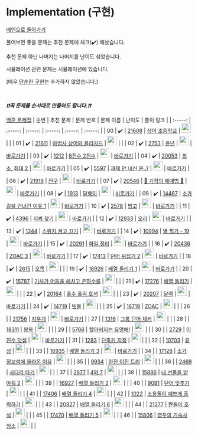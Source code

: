 # Implementation (구현)

[메인으로 돌아가기](https://github.com/tony9402/baekjoon)

풀어보면 좋을 문제는 추천 문제에 체크(:heavy_check_mark:) 해놨습니다.

추천 문제 아닌 나머지는 나머지를 난이도 섞었습니다.

시뮬레이션 관련 문제는 시뮬레이션에 있습니다.

(매우 [단순한 구현](https://www.acmicpc.net/problem/1000)는 추가하지 않았습니다.)

<br>

***❗️❗️꼭 문제를 순서대로 안풀어도 됩니다.❗️❗️***

[백준 문제집](https://www.acmicpc.net/workbook/view/6783)
|          순번          |        추천 문제         |        문제 번호         |        문제 이름         |         난이도          |        풀이 링크         |
| :-----: | :-----: | :-----: | :-----: | :-----: | :-----: |
| 00 |  :heavy_check_mark:  | <a href="https://www.acmicpc.net/problem/21608" target="_blank">21608</a> | <a href="https://www.acmicpc.net/problem/21608" target="_blank">상어 초등학교</a> | <img height="25px" width="25px" src="https://static.solved.ac/tier_small/10.svg"/> |                      |
| 01 |  :heavy_check_mark:  | <a href="https://www.acmicpc.net/problem/21611" target="_blank">21611</a> | <a href="https://www.acmicpc.net/problem/21611" target="_blank">마법사 상어와 블리자드</a> | <img height="25px" width="25px" src="https://static.solved.ac/tier_small/14.svg"/> |                      |
| 02 |  :heavy_check_mark:  | <a href="https://www.acmicpc.net/problem/2753" target="_blank">2753</a> | <a href="https://www.acmicpc.net/problem/2753" target="_blank">윤년</a> | <img height="25px" width="25px" src="https://static.solved.ac/tier_small/2.svg"/> | <a href="./../solution/implementation/2753">바로가기</a> |
| 03 |  :heavy_check_mark:  | <a href="https://www.acmicpc.net/problem/1212" target="_blank">1212</a> | <a href="https://www.acmicpc.net/problem/1212" target="_blank">8진수 2진수</a> | <img height="25px" width="25px" src="https://static.solved.ac/tier_small/3.svg"/> | <a href="./../solution/implementation/1212">바로가기</a> |
| 04 |  :heavy_check_mark:  | <a href="https://www.acmicpc.net/problem/20053" target="_blank">20053</a> | <a href="https://www.acmicpc.net/problem/20053" target="_blank">최소, 최대 2</a> | <img height="25px" width="25px" src="https://static.solved.ac/tier_small/3.svg"/> | <a href="./../solution/implementation/20053">바로가기</a> |
| 05 |  :heavy_check_mark:  | <a href="https://www.acmicpc.net/problem/5597" target="_blank">5597</a> | <a href="https://www.acmicpc.net/problem/5597" target="_blank">과제 안 내신 분..?</a> | <img height="25px" width="25px" src="https://static.solved.ac/tier_small/4.svg"/> | <a href="./../solution/implementation/5597">바로가기</a> |
| 06 |  :heavy_check_mark:  | <a href="https://www.acmicpc.net/problem/21918" target="_blank">21918</a> | <a href="https://www.acmicpc.net/problem/21918" target="_blank">전구</a> | <img height="25px" width="25px" src="https://static.solved.ac/tier_small/4.svg"/> | <a href="./../solution/implementation/21918">바로가기</a> |
| 07 |  :heavy_check_mark:  | <a href="https://www.acmicpc.net/problem/20546" target="_blank">20546</a> | <a href="https://www.acmicpc.net/problem/20546" target="_blank">🐜 기적의 매매법 🐜</a> | <img height="25px" width="25px" src="https://static.solved.ac/tier_small/5.svg"/> | <a href="./../solution/implementation/20546">바로가기</a> |
| 08 |  :heavy_check_mark:  | <a href="https://www.acmicpc.net/problem/1913" target="_blank">1913</a> | <a href="https://www.acmicpc.net/problem/1913" target="_blank">달팽이</a> | <img height="25px" width="25px" src="https://static.solved.ac/tier_small/6.svg"/> | <a href="./../solution/implementation/1913">바로가기</a> |
| 09 |  :heavy_check_mark:  | <a href="https://www.acmicpc.net/problem/14467" target="_blank">14467</a> | <a href="https://www.acmicpc.net/problem/14467" target="_blank">소가 길을 건너간 이유 1</a> | <img height="25px" width="25px" src="https://static.solved.ac/tier_small/6.svg"/> | <a href="./../solution/implementation/14467">바로가기</a> |
| 10 |  :heavy_check_mark:  | <a href="https://www.acmicpc.net/problem/2578" target="_blank">2578</a> | <a href="https://www.acmicpc.net/problem/2578" target="_blank">빙고</a> | <img height="25px" width="25px" src="https://static.solved.ac/tier_small/6.svg"/> | <a href="./../solution/implementation/2578">바로가기</a> |
| 11 |  :heavy_check_mark:  | <a href="https://www.acmicpc.net/problem/4396" target="_blank">4396</a> | <a href="https://www.acmicpc.net/problem/4396" target="_blank">지뢰 찾기</a> | <img height="25px" width="25px" src="https://static.solved.ac/tier_small/6.svg"/> | <a href="./../solution/implementation/4396">바로가기</a> |
| 12 |  :heavy_check_mark:  | <a href="https://www.acmicpc.net/problem/12933" target="_blank">12933</a> | <a href="https://www.acmicpc.net/problem/12933" target="_blank">오리</a> | <img height="25px" width="25px" src="https://static.solved.ac/tier_small/7.svg"/> | <a href="./../solution/implementation/12933">바로가기</a> |
| 13 |  :heavy_check_mark:  | <a href="https://www.acmicpc.net/problem/1244" target="_blank">1244</a> | <a href="https://www.acmicpc.net/problem/1244" target="_blank">스위치 켜고 끄기</a> | <img height="25px" width="25px" src="https://static.solved.ac/tier_small/7.svg"/> | <a href="./../solution/implementation/1244">바로가기</a> |
| 14 |  :heavy_check_mark:  | <a href="https://www.acmicpc.net/problem/10994" target="_blank">10994</a> | <a href="https://www.acmicpc.net/problem/10994" target="_blank">별 찍기 - 19</a> | <img height="25px" width="25px" src="https://static.solved.ac/tier_small/7.svg"/> | <a href="./../solution/implementation/10994">바로가기</a> |
| 15 |  :heavy_check_mark:  | <a href="https://www.acmicpc.net/problem/20291" target="_blank">20291</a> | <a href="https://www.acmicpc.net/problem/20291" target="_blank">파일 정리</a> | <img height="25px" width="25px" src="https://static.solved.ac/tier_small/7.svg"/> | <a href="./../solution/implementation/20291">바로가기</a> |
| 16 |  :heavy_check_mark:  | <a href="https://www.acmicpc.net/problem/20436" target="_blank">20436</a> | <a href="https://www.acmicpc.net/problem/20436" target="_blank">ZOAC 3</a> | <img height="25px" width="25px" src="https://static.solved.ac/tier_small/7.svg"/> | <a href="./../solution/implementation/20436">바로가기</a> |
| 17 |  :heavy_check_mark:  | <a href="https://www.acmicpc.net/problem/17413" target="_blank">17413</a> | <a href="https://www.acmicpc.net/problem/17413" target="_blank">단어 뒤집기 2</a> | <img height="25px" width="25px" src="https://static.solved.ac/tier_small/8.svg"/> | <a href="./../solution/implementation/17413">바로가기</a> |
| 18 |  :heavy_check_mark:  | <a href="https://www.acmicpc.net/problem/2615" target="_blank">2615</a> | <a href="https://www.acmicpc.net/problem/2615" target="_blank">오목</a> | <img height="25px" width="25px" src="https://static.solved.ac/tier_small/8.svg"/> |                      |
| 19 |  :heavy_check_mark:  | <a href="https://www.acmicpc.net/problem/16926" target="_blank">16926</a> | <a href="https://www.acmicpc.net/problem/16926" target="_blank">배열 돌리기 1</a> | <img height="25px" width="25px" src="https://static.solved.ac/tier_small/9.svg"/> | <a href="./../solution/implementation/16926">바로가기</a> |
| 20 |  :heavy_check_mark:  | <a href="https://www.acmicpc.net/problem/15787" target="_blank">15787</a> | <a href="https://www.acmicpc.net/problem/15787" target="_blank">기차가 어둠을 헤치고 은하수를</a> | <img height="25px" width="25px" src="https://static.solved.ac/tier_small/9.svg"/> |                      |
| 21 |  :heavy_check_mark:  | <a href="https://www.acmicpc.net/problem/17276" target="_blank">17276</a> | <a href="https://www.acmicpc.net/problem/17276" target="_blank">배열 돌리기</a> | <img height="25px" width="25px" src="https://static.solved.ac/tier_small/10.svg"/> |                      |
| 22 |  :heavy_check_mark:  | <a href="https://www.acmicpc.net/problem/20164" target="_blank">20164</a> | <a href="https://www.acmicpc.net/problem/20164" target="_blank">홀수 홀릭 호석</a> | <img height="25px" width="25px" src="https://static.solved.ac/tier_small/10.svg"/> |                      |
| 23 |  :heavy_check_mark:  | <a href="https://www.acmicpc.net/problem/20207" target="_blank">20207</a> | <a href="https://www.acmicpc.net/problem/20207" target="_blank">달력</a> | <img height="25px" width="25px" src="https://static.solved.ac/tier_small/10.svg"/> | <a href="./../solution/implementation/20207">바로가기</a> |
| 24 |  :heavy_check_mark:  | <a href="https://www.acmicpc.net/problem/14719" target="_blank">14719</a> | <a href="https://www.acmicpc.net/problem/14719" target="_blank">빗물</a> | <img height="25px" width="25px" src="https://static.solved.ac/tier_small/11.svg"/> |                      |
| 25 |  :heavy_check_mark:  | <a href="https://www.acmicpc.net/problem/16719" target="_blank">16719</a> | <a href="https://www.acmicpc.net/problem/16719" target="_blank">ZOAC</a> | <img height="25px" width="25px" src="https://static.solved.ac/tier_small/11.svg"/> |                      |
| 26 |                      | <a href="https://www.acmicpc.net/problem/21756" target="_blank">21756</a> | <a href="https://www.acmicpc.net/problem/21756" target="_blank">지우개</a> | <img height="25px" width="25px" src="https://static.solved.ac/tier_small/4.svg"/> | <a href="./../solution/implementation/21756">바로가기</a> |
| 27 |                      | <a href="https://www.acmicpc.net/problem/1316" target="_blank">1316</a> | <a href="https://www.acmicpc.net/problem/1316" target="_blank">그룹 단어 체커</a> | <img height="25px" width="25px" src="https://static.solved.ac/tier_small/6.svg"/> |                      |
| 28 |                      | <a href="https://www.acmicpc.net/problem/18311" target="_blank">18311</a> | <a href="https://www.acmicpc.net/problem/18311" target="_blank">왕복</a> | <img height="25px" width="25px" src="https://static.solved.ac/tier_small/6.svg"/> |                      |
| 29 |                      | <a href="https://www.acmicpc.net/problem/5766" target="_blank">5766</a> | <a href="https://www.acmicpc.net/problem/5766" target="_blank">할아버지는 유명해!</a> | <img height="25px" width="25px" src="https://static.solved.ac/tier_small/7.svg"/> |                      |
| 30 |                      | <a href="https://www.acmicpc.net/problem/2729" target="_blank">2729</a> | <a href="https://www.acmicpc.net/problem/2729" target="_blank">이진수 덧셈</a> | <img height="25px" width="25px" src="https://static.solved.ac/tier_small/7.svg"/> | <a href="./../solution/implementation/2729">바로가기</a> |
| 31 |                      | <a href="https://www.acmicpc.net/problem/1283" target="_blank">1283</a> | <a href="https://www.acmicpc.net/problem/1283" target="_blank">단축키 지정</a> | <img height="25px" width="25px" src="https://static.solved.ac/tier_small/8.svg"/> |                      |
| 32 |                      | <a href="https://www.acmicpc.net/problem/10703" target="_blank">10703</a> | <a href="https://www.acmicpc.net/problem/10703" target="_blank">유성</a> | <img height="25px" width="25px" src="https://static.solved.ac/tier_small/8.svg"/> |                      |
| 33 |                      | <a href="https://www.acmicpc.net/problem/16935" target="_blank">16935</a> | <a href="https://www.acmicpc.net/problem/16935" target="_blank">배열 돌리기 3</a> | <img height="25px" width="25px" src="https://static.solved.ac/tier_small/9.svg"/> | <a href="./../solution/implementation/16935">바로가기</a> |
| 34 |                      | <a href="https://www.acmicpc.net/problem/17128" target="_blank">17128</a> | <a href="https://www.acmicpc.net/problem/17128" target="_blank">소가 정보섬에 올라온 이유</a> | <img height="25px" width="25px" src="https://static.solved.ac/tier_small/9.svg"/> |                      |
| 35 |                      | <a href="https://www.acmicpc.net/problem/9934" target="_blank">9934</a> | <a href="https://www.acmicpc.net/problem/9934" target="_blank">완전 이진 트리</a> | <img height="25px" width="25px" src="https://static.solved.ac/tier_small/10.svg"/> |                      |
| 36 |                      | <a href="https://www.acmicpc.net/problem/2469" target="_blank">2469</a> | <a href="https://www.acmicpc.net/problem/2469" target="_blank">사다리 타기</a> | <img height="25px" width="25px" src="https://static.solved.ac/tier_small/10.svg"/> |                      |
| 37 |                      | <a href="https://www.acmicpc.net/problem/2877" target="_blank">2877</a> | <a href="https://www.acmicpc.net/problem/2877" target="_blank">4와 7</a> | <img height="25px" width="25px" src="https://static.solved.ac/tier_small/10.svg"/> |                      |
| 38 |                      | <a href="https://www.acmicpc.net/problem/15886" target="_blank">15886</a> | <a href="https://www.acmicpc.net/problem/15886" target="_blank">내 선물을 받아줘 2</a> | <img height="25px" width="25px" src="https://static.solved.ac/tier_small/10.svg"/> |                      |
| 39 |                      | <a href="https://www.acmicpc.net/problem/16927" target="_blank">16927</a> | <a href="https://www.acmicpc.net/problem/16927" target="_blank">배열 돌리기 2</a> | <img height="25px" width="25px" src="https://static.solved.ac/tier_small/11.svg"/> |                      |
| 40 |                      | <a href="https://www.acmicpc.net/problem/9081" target="_blank">9081</a> | <a href="https://www.acmicpc.net/problem/9081" target="_blank">단어 맞추기</a> | <img height="25px" width="25px" src="https://static.solved.ac/tier_small/11.svg"/> |                      |
| 41 |                      | <a href="https://www.acmicpc.net/problem/17406" target="_blank">17406</a> | <a href="https://www.acmicpc.net/problem/17406" target="_blank">배열 돌리기 4</a> | <img height="25px" width="25px" src="https://static.solved.ac/tier_small/12.svg"/> |                      |
| 42 |                      | <a href="https://www.acmicpc.net/problem/1022" target="_blank">1022</a> | <a href="https://www.acmicpc.net/problem/1022" target="_blank">소용돌이 예쁘게 출력하기</a> | <img height="25px" width="25px" src="https://static.solved.ac/tier_small/12.svg"/> |                      |
| 43 |                      | <a href="https://www.acmicpc.net/problem/20327" target="_blank">20327</a> | <a href="https://www.acmicpc.net/problem/20327" target="_blank">배열 돌리기 6</a> | <img height="25px" width="25px" src="https://static.solved.ac/tier_small/13.svg"/> |                      |
| 44 |                      | <a href="https://www.acmicpc.net/problem/21277" target="_blank">21277</a> | <a href="https://www.acmicpc.net/problem/21277" target="_blank">짠돌이 호석</a> | <img height="25px" width="25px" src="https://static.solved.ac/tier_small/13.svg"/> |                      |
| 45 |                      | <a href="https://www.acmicpc.net/problem/17470" target="_blank">17470</a> | <a href="https://www.acmicpc.net/problem/17470" target="_blank">배열 돌리기 5</a> | <img height="25px" width="25px" src="https://static.solved.ac/tier_small/15.svg"/> |                      |
| 46 |                      | <a href="https://www.acmicpc.net/problem/15806" target="_blank">15806</a> | <a href="https://www.acmicpc.net/problem/15806" target="_blank">영우의 기숙사 청소</a> | <img height="25px" width="25px" src="https://static.solved.ac/tier_small/15.svg"/> |                      |
